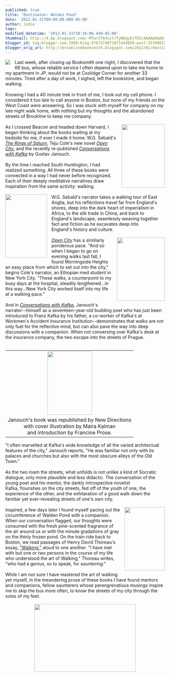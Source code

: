 ```yaml
---
published: true
title: 'Destinaton: Walden Pond'
date: '2012-01-31T09:00:00.000-05:00'
author: Jodie
tags: 
modified_datetime: '2012-01-31T10:16:06.449-05:00'
thumbnail: http://4.bp.blogspot.com/-MTwrZY64scY/TyW6qy8jfDI/AAAAAAAAAT8/8LQVIRNsysY/s72-c/picture_kafka_drawing.jpg
blogger_id: tag:blogger.com,1999:blog-5767374071871443859.post-5570802229018065326
blogger_orig_url: http://brooklinebooksmith.blogspot.com/2012/01/destinaton-walden-pond.html
---
```


<div style="border: currentColor;"><a href="http://4.bp.blogspot.com/-MTwrZY64scY/TyW6qy8jfDI/AAAAAAAAAT8/8LQVIRNsysY/s1600/picture_kafka_drawing.jpg" imageanchor="1" style="clear: left; cssfloat: left; float: left; margin-bottom: 1em; margin-right: 1em;"><img border="0" gda="true" src="http://4.bp.blogspot.com/-MTwrZY64scY/TyW6qy8jfDI/AAAAAAAAAT8/8LQVIRNsysY/s1600/picture_kafka_drawing.jpg" /></a>Last week, after closing up&nbsp;Booksmith one night, I discovered that the 66 bus, whose reliable service I often depend upon to take me home to my apartment in JP, would not be at Coolidge Corner&nbsp;for another 33 minutes. Tired after a day of work, I sighed, left the bookstore,&nbsp;and began walking. </div><div style="border: currentColor;"><br /></div><div style="border: currentColor;"><div style="border: currentColor;">Knowing I had a 40 minute trek in front of me, I took out my cell phone.&nbsp;I considered it too late to call anyone in Boston, but none of my friends on the West Coast were answering. So I was stuck with myself for company on my late night walk home, with nothing but my thoughts and the abandoned streets of Brookline to keep me company.</div></div><div style="border: currentColor;"><br /></div><div style="border: currentColor;"><div style="border: currentColor;"><a href="http://2.bp.blogspot.com/--vClEnr4vs0/TyW6tjJiU8I/AAAAAAAAAUU/9el0LKP94Bw/s1600/The-Rings-of-Saturn.jpg" imageanchor="1" style="clear: right; cssfloat: right; float: right; margin-bottom: 1em; margin-left: 1em;"><img border="0" gda="true" height="200" src="http://2.bp.blogspot.com/--vClEnr4vs0/TyW6tjJiU8I/AAAAAAAAAUU/9el0LKP94Bw/s200/The-Rings-of-Saturn.jpg" width="136" /></a>As I crossed Beacon and headed down Harvard, I began thinking about the books waiting at my bedside for me, if ever I made it home: W.G. Sebald's <em><a href="http://www.brooklinebooksmith-shop.com/book/9780811214131">The Rings of Saturn</a></em>, Teju Cole's new novel <em><a href="http://www.brooklinebooksmith-shop.com/book/9780812980097">Open City</a></em>, and the recently re-published <em><a href="http://www.brooklinebooksmith-shop.com/book/9780811219501">Conversations with Kafka</a></em> by Gustav Janouch.</div></div><div style="border: currentColor;"><div style="border: currentColor;"><br /></div></div><div style="border: currentColor;"><div style="border: currentColor;">By the time I reached South Huntington, I had realized something. All three of these books were connected in a way I had never before recognized. Each of their&nbsp;deeply meditative narratives draw inspiration from the same activity: walking.</div></div><div style="border: currentColor;"><div style="border: currentColor;"><br /></div></div><div style="border: currentColor;"><div style="border: currentColor;"><a href="http://1.bp.blogspot.com/-cUA2iBiZN6w/TyW6r6ohc7I/AAAAAAAAAUE/-YVHzePB6f8/s1600/open_city_-_teju_cole.jpg" imageanchor="1" style="clear: left; cssfloat: left; float: left; margin-bottom: 1em; margin-right: 1em;"><img border="0" gda="true" height="200" src="http://1.bp.blogspot.com/-cUA2iBiZN6w/TyW6r6ohc7I/AAAAAAAAAUE/-YVHzePB6f8/s200/open_city_-_teju_cole.jpg" width="132" /></a>W.G. Sebald's narrator&nbsp;takes a walking tour of East Anglia, but his reflections travel far from England's shores, deep into the dark heart of&nbsp;imperialism in Africa, to the silk trade in China, and back to England's landscape, seamlessly weaving together fact and fiction as he excavates&nbsp;deep into England's&nbsp;history and culture.</div></div><div style="border: currentColor;"><div style="border: currentColor;"><br /></div></div><div style="border: currentColor;"><div style="border: currentColor;"><a href="http://4.bp.blogspot.com/-O5ac74aN6BM/TyW6s_YnM0I/AAAAAAAAAUM/RsYc4FUYySw/s1600/cole.jpg" imageanchor="1" style="clear: right; cssfloat: right; float: right; margin-bottom: 1em; margin-left: 1em;"><img border="0" gda="true" height="200" src="http://4.bp.blogspot.com/-O5ac74aN6BM/TyW6s_YnM0I/AAAAAAAAAUM/RsYc4FUYySw/s200/cole.jpg" width="151" /></a><em><a href="http://www.brooklinebooksmith-shop.com/book/9780812980097">Open City</a></em> has a similiarly ponderous pace. "And so when I began to go on evening walks last fall, I found Morningside Heights an easy place from which to set out into the city," begins Cole's narrator,&nbsp;an Ethopian&nbsp;med student&nbsp;in New York City. "These walks, a counterpoint to my busy days at the hospital, steadily lengthened...in this way...New York City worked itself into my life at a walking pace."</div></div><div style="border: currentColor;"><div style="border: currentColor;"></div></div><div style="border: currentColor;"><div style="border: currentColor;"><br />And in <em><a href="http://www.brooklinebooksmith-shop.com/book/9780811219501">Conversations with Kafka</a></em>,&nbsp;Janouch's narrator--himself as a seventeen-year-old budding poet who has just been introduced to Franz Kafka by his father, a co-worker of Kafka's at Workmen's Accident Insurance Institution--demonstrates that walks are not only fuel for the reflective mind, but can also pave the way into deep discussions with a companion. When not conversing over Kafka's desk at the insurance company, the two escape into the streets of Prague. </div></div><div style="border: currentColor;"><div style="border: currentColor;"><br /></div></div><div style="border: currentColor;"><table cellpadding="0" cellspacing="0" class="tr-caption-container" style="clear: left; cssfloat: left; float: left; margin-bottom: 1em; text-align: center;"><tbody><tr><td style="border: currentColor; text-align: center;"><a href="http://1.bp.blogspot.com/-SRHVtv86p90/TyW6vmYrqhI/AAAAAAAAAUk/KPTNo4L2SOY/s1600/Conversations-with-Kafka.jpg" imageanchor="1" style="margin-left: auto; margin-right: auto;"><img border="0" gda="true" height="200" src="http://1.bp.blogspot.com/-SRHVtv86p90/TyW6vmYrqhI/AAAAAAAAAUk/KPTNo4L2SOY/s200/Conversations-with-Kafka.jpg" width="141" /></a></td></tr><tr><td class="tr-caption" style="text-align: center;"><div style="border: currentColor;">Janouch's book was republished by New Directions </div>with cover illustration by Maira Kalman <br /><div style="border: currentColor;">and introduction by Francine Prose.</div></td></tr></tbody></table><div style="border: currentColor;">"I often marvelled at Kafka's wide knowledge of all the varied architectual features of the city," Janouch reports, "He was familiar not only with its palaces and churches but also with the most obscure alleys of the Old Town."</div></div><div style="border: currentColor;"><br />As the two roam the streets, what unfolds is not unlike a kind of Socratic dialogue, only more plausible and less didactic. The conversation of the young poet and his mentor, the darkly introspective novelist Kafka,&nbsp;flourishes on the city streets, fed off of the youth of one, the experience of the other, and the exhilaration of a good walk down the familiar yet ever-revealing streets of one's own city.<br /><br /></div><div style="border: currentColor;"></div><div style="border: currentColor;"><a href="http://2.bp.blogspot.com/-3XMIAD1pKFQ/TyW6uuv1anI/AAAAAAAAAUc/SEUBhiYv8Ps/s1600/139471368.jpg" imageanchor="1" style="clear: right; cssfloat: right; float: right; margin-bottom: 1em; margin-left: 1em;"><img border="0" gda="true" height="200" src="http://2.bp.blogspot.com/-3XMIAD1pKFQ/TyW6uuv1anI/AAAAAAAAAUc/SEUBhiYv8Ps/s200/139471368.jpg" width="127" /></a>Inspired, a few days later I found myself pacing out&nbsp;the circumference of Walden Pond with a companion. When our conversation flagged, our thoughts were consumed with the fresh pine-scented fragrance of the air around us or with&nbsp;the minute&nbsp;gradations of gray on the thinly frozen pond.&nbsp;On the train ride back to Boston, we read passages of Henry David Thoreau's essay, <a href="http://www.brooklinebooksmith-shop.com/book/9780679783343">"Walking,"</a> aloud to one another. ﻿﻿﻿﻿﻿﻿﻿﻿﻿﻿﻿﻿﻿﻿"I have met with but one or two persons in the course of my life who understood the art of Walking," Thoreau writes, "who had a genius, so to speak, for <em>sauntering</em>."&nbsp;</div><div style="border: currentColor;"></div><div style="border: currentColor;"><br />While I am not sure I have mastered the art of&nbsp;walking yet myself, in the meandering prose of these&nbsp;books I have found mentors and companions, fellow saunterers whose perengrenatious&nbsp;musings inspire me to skip the bus more often, to know the streets of my city through the soles of my feet.﻿﻿</div><div style="border: currentColor;"><br /></div><div class="separator" style="border: currentColor; clear: both; text-align: center;"><a href="http://3.bp.blogspot.com/-q1LOJzoETK4/TyW6pceErDI/AAAAAAAAAT0/DHmTxqRLvb4/s1600/tcwebsite61.jpg" imageanchor="1" style="margin-left: 1em; margin-right: 1em;"><img border="0" gda="true" height="213" src="http://3.bp.blogspot.com/-q1LOJzoETK4/TyW6pceErDI/AAAAAAAAAT0/DHmTxqRLvb4/s320/tcwebsite61.jpg" width="320" /></a></div><div style="border: currentColor;"><br /></div><div style="border: currentColor;"><br /></div><div class="separator" style="border: currentColor; clear: both; text-align: center;"></div>